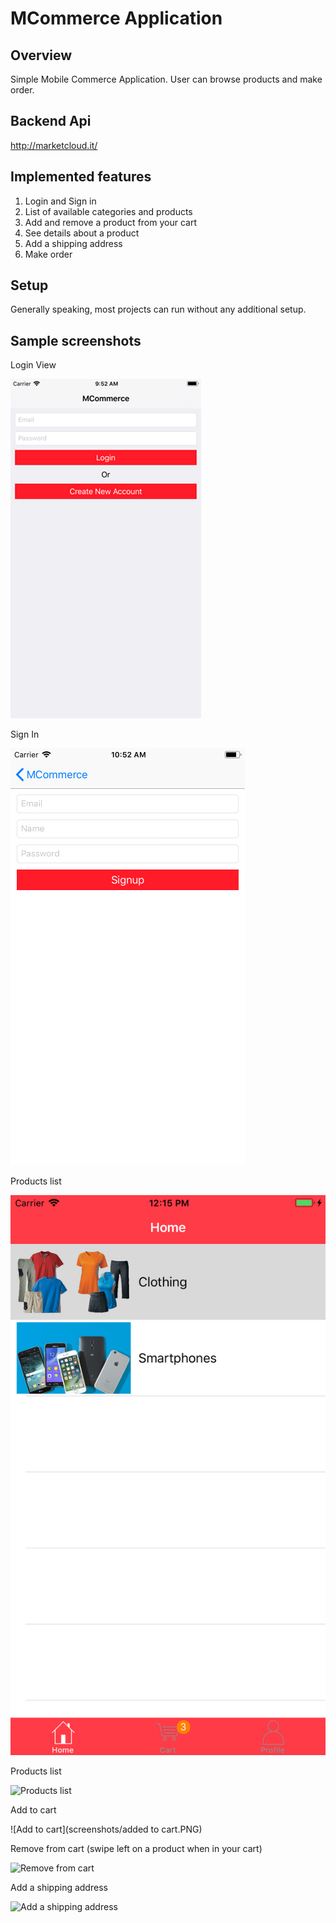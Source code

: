 
# MCommerce Application

## Overview

Simple Mobile Commerce Application. User can browse products and make order.

## Backend Api 
http://marketcloud.it/

## Implemented features ##

1. Login and Sign in
2. List of available categories and products 
3. Add and remove a product from your cart
4. See details about a product
5. Add a shipping address
6. Make order

## Setup

Generally speaking, most projects can run without any additional setup.

## Sample screenshots ##

Login View 

![Login View](screenshots/login_screen.png)

Sign In

![Sign In](screenshots/signup_screen.PNG)

Products list

![Products list](screenshots/categorylist.png)

Products list

![Products list](screenshots/products.PNG)


Add to cart

![Add to cart](screenshots/added to cart.PNG)

Remove from cart (swipe left on a product when in your cart)

![Remove from cart](screenshots/removeCart.PNG)

Add a shipping address

![Add a shipping address](screenshots/shipping.PNG)
